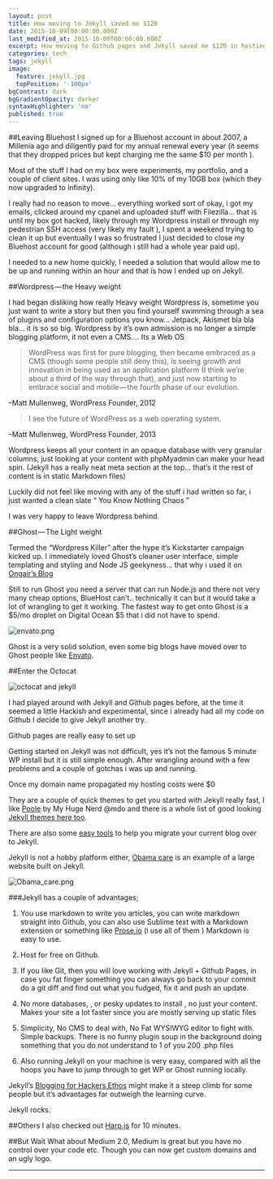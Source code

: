 ```yaml
---
layout: post
title: How moving to Jekyll saved me $120
date: 2015-10-09T00:00:00.000Z
last_modified_at: 2015-10-09T00:00:00.000Z
excerpt: How moving to Github pages and Jekyll saved me $120 in hosting costs.
categories: tech
tags: jekyll
image:
  feature: jekyll.jpg
  topPosition: '-100px'
bgContrast: dark
bgGradientOpacity: darker
syntaxHighlighter: 'no'
published: true
---
```



##Leaving Bluehost
I signed up for a Bluehost account in about 2007, a Millenia ago and diligently paid for my annual renewal every year (it seems that they dropped prices but kept charging me the same $10 per month ).

Most of the stuff I had on my box were experiments, my portfolio, and a couple of client sites. I was using only like 10% of my 10GB box (which they now upgraded to infinity).

I really had no reason to move… everything worked sort of okay, i got my emails, clicked around my cpanel and uploaded stuff with Filezilla… that is until my box got hacked, likely through my Wordpress install or through my pedestrian SSH access (very likely my fault ), I spent a weekend trying to clean it up but eventually I was so frustrated I just decided to close my Bluehost account for good (although i still had a whole year paid up).

I needed to a new home quickly, I needed a solution that would allow me to be up and running within an hour and that is how I ended up on Jekyll.

##Wordpress — the Heavy weight

I had began disliking how really Heavy weight Wordpress is, sometime you just want to write a story but then you find yourself swimming through a sea of plugins and configuration options you know… Jetpack, Akismet bla bla bla… it is so so big. Wordpress by it’s own admission is no longer a simple blogging platform, it not even a CMS…. Its a Web OS

> WordPress was first for pure blogging, then became embraced as a CMS (though some people still deny this), is seeing growth and innovation in being used as an application platform (I think we’re about a third of the way through that), and just now starting to embrace social and mobile — the fourth phase of our evolution.

–Matt Mullenweg, WordPress Founder, 2012

> I see the future of WordPress as a web operating system.

–Matt Mullenweg, WordPress Founder, 2013

Wordpress keeps all your content in an opaque database with very granular columns, just looking at your content with phpMyadmin can make your head spin. (Jekyll has a really neat meta section at the top… that’s it the rest of content is in static Markdown files)

Luckily did not feel like moving with any of the stuff i had written so far, i just wanted a clean slate “ You Know Nothing Chaos ”

I was very happy to leave Wordpress behind.

##Ghost — The Light weight

Termed the “Wordpress Killer” after the hype it’s Kickstarter campaign kicked up. I immediately loved Ghost’s cleaner user interface, simple templating and styling and Node JS geekyness… that why i used it on [Ongair’s Blog](http://blog.ongair.im/)

Still to run Ghost you need a server that can run Node.js and there not very many cheap options, BlueHost can’t.. technically it can but it would take a lot of wrangling to get it working. The fastest way to get onto Ghost is a $5/mo droplet on Digital Ocean $5 that i did not have to spend.

![envato.png]({{site.baseurl}}assets/images/posts/envato.png)

Ghost is a very solid solution, even some big blogs have moved over to Ghost people like [Envato](http://inside.envato.com/).

##Enter the Octocat

![octocat and jekyll]({{site.baseurl}}assets/images/posts/octo_cat.jpg)

I had played around with Jekyll and Github pages before, at the time it seemed a little Hackish and experimental, since i already had all my code on Github I decide to give Jekyll another try.

Github pages are really easy to set up

Getting started on Jekyll was not difficult, yes it’s not the famous 5 minute WP install but it is still simple enough. After wrangling around with a few problems and a couple of gotchas i was up and running.

Once my domain name propagated my hosting costs were $0

They are a couple of quick themes to get you started with Jekyll really fast, I like [Poole](http://getpoole.com/) by My Huge Nerd @mdo and there is a whole list of good looking [Jekyll themes here too](http://jekyllthemes.org/).

There are also some [easy tools](http://import.jekyllrb.com/docs/home/) to help you migrate your current blog over to Jekyll.

Jekyll is not a hobby platform either, [Obama care](https://www.healthcare.gov/) is an example of a large website built on Jekyll.

![Obama_care.png]({{site.baseurl}}assets/images/posts/Obama_care.png)


###Jekyll has a couple of advantages;

1. You use markdown to write you articles, you can write markdown straight into Github, you can also use Sublime text with a Markdown extension or something like [Prose.io](http://prose.io/) (i use all of them ) Markdown is easy to use.

2. Host for free on Github.

3. If you like Git, then you will love working with Jekyll + Github Pages, in case you fat finger something you can always go back to your commit do a
	git diff 
and find out what you fudged, fix it and push an update.

4. No more databases, , or pesky updates to install , no just your content. Makes your site a lot faster since you are mostly serving up static files

5. Simplicity, No CMS to deal with, No Fat WYSIWYG editor to fight with. Simple backups. There is no funny plugin soup in the background doing something that you do not understand to 1 of you 200 .php files

6. Also running Jekyll on your machine is very easy, compared with all the hoops you have to jump through to get WP or Ghost running locally.

Jekyll’s [Blogging for Hackers Ethos](http://tom.preston-werner.com/2008/11/17/blogging-like-a-hacker.html) might make it a steep climb for some people but it’s advantages far outweigh the learning curve.

Jekyll rocks.

##Others
I also checked out [Harp.js](http://harpjs.com/) for 10 minutes.

##But Wait 
What about Medium 2.0, Medium is great but you have no control over your code etc. Though you can now get custom domains and an ugly logo.
***
